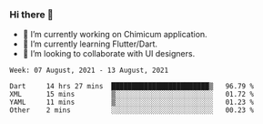 ### Hi there 👋

<!--
**devcat37/devcat37** is a ✨ _special_ ✨ repository because its `README.md` (this file) appears on your GitHub profile.-->


- 🔭 I’m currently working on Chimicum application.
- 🌱 I’m currently learning Flutter/Dart.
- 👯 I’m looking to collaborate with UI designers.
<!-- - 🤔 I’m looking for help with ... -->

<!--START_SECTION:waka-->
```text
Week: 07 August, 2021 - 13 August, 2021

Dart     14 hrs 27 mins  ████████████████████████▒   96.79 % 
XML      15 mins         ▒░░░░░░░░░░░░░░░░░░░░░░░░   01.72 % 
YAML     11 mins         ▒░░░░░░░░░░░░░░░░░░░░░░░░   01.23 % 
Other    2 mins          ░░░░░░░░░░░░░░░░░░░░░░░░░   00.23 % 
```
<!--END_SECTION:waka-->
